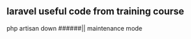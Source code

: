 laravel useful code from training course
--------------------------------------------


php artisan down ######|| maintenance mode